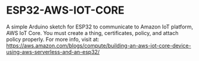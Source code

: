 # ESP32-AWS-IOT-CORE

A simple Arduino sketch for ESP32 to communicate to Amazon IoT platform, AWS IoT Core. You must create a thing, certificates, policy, and attach policy properly. For more info, visit at:
https://aws.amazon.com/blogs/compute/building-an-aws-iot-core-device-using-aws-serverless-and-an-esp32/
